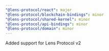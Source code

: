 ```yaml
---
"@lens-protocol/react": major
"@lens-protocol/blockchain-bindings": minor
"@lens-protocol/shared-kernel": minor
"@lens-protocol/api-bindings": minor
"@lens-protocol/domain": minor
---
```


Added support for Lens Protocol v2
